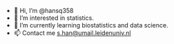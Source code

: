 - 👋 Hi, I’m @hansq358
- 👀 I’m interested in statistics.
- 🌱 I’m currently learning biostatistics and data science.
- 📫 Contact me s.han@umail.leidenuniv.nl

<!---
hansq358/hansq358 is a ✨ special ✨ repository because its `README.md` (this file) appears on your GitHub profile.
You can click the Preview link to take a look at your changes.
--->
